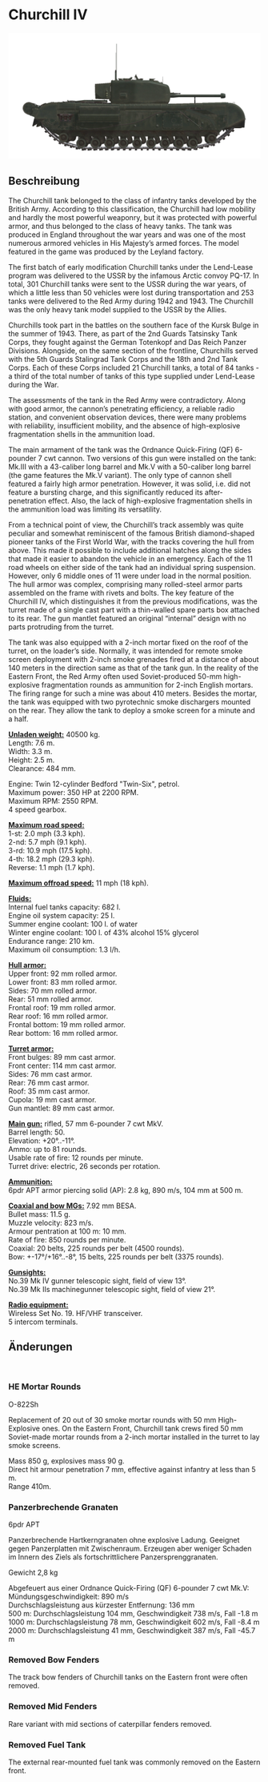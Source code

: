 # Churchill IV  
  
![churchill-iv](../images/churchill-iv.png)  
  
## Beschreibung  
  
The Churchill tank belonged to the class of infantry tanks developed by the British Army. According to this classification, the Churchill had low mobility and hardly the most powerful weaponry, but it was protected with powerful armor, and thus belonged to the class of heavy tanks. The tank was produced in England throughout the war years and was one of the most numerous armored vehicles in His Majesty’s armed forces. The model featured in the game was produced by the Leyland factory.  
  
The first batch of early modification Churchill tanks under the Lend-Lease program was delivered to the USSR by the infamous Arctic convoy PQ-17. In total, 301 Churchill tanks were sent to the USSR during the war years, of which a little less than 50 vehicles were lost during transportation and 253 tanks were delivered to the Red Army during 1942 and 1943. The Churchill was the only heavy tank model supplied to the USSR by the Allies.  
  
Churchills took part in the battles on the southern face of the Kursk Bulge in the summer of 1943. There, as part of the 2nd Guards Tatsinsky Tank Corps, they fought against the German Totenkopf and Das Reich Panzer Divisions. Alongside, on the same section of the frontline, Churchills served with the 5th Guards Stalingrad Tank Corps and the 18th and 2nd Tank Corps. Each of these Corps included 21 Churchill tanks, a total of 84 tanks - a third of the total number of tanks of this type supplied under Lend-Lease during the War.  
  
The assessments of the tank in the Red Army were contradictory. Along with good armor, the cannon’s penetrating efficiency, a reliable radio station, and convenient observation devices, there were many problems with reliability, insufficient mobility, and the absence of high-explosive fragmentation shells in the ammunition load.  
  
The main armament of the tank was the Ordnance Quick-Firing (QF) 6-pounder 7 cwt cannon. Two versions of this gun were installed on the tank: Mk.III with a 43-caliber long barrel and Mk.V with a 50-caliber long barrel (the game features the Mk.V variant). The only type of cannon shell featured a fairly high armor penetration. However, it was solid, i.e. did not feature a bursting charge, and this significantly reduced its after-penetration effect. Also, the lack of high-explosive fragmentation shells in the ammunition load was limiting its versatility.  
  
From a technical point of view, the Churchill’s track assembly was quite peculiar and somewhat reminiscent of the famous British diamond-shaped pioneer tanks of the First World War, with the tracks covering the hull from above. This made it possible to include additional hatches along the sides that made it easier to abandon the vehicle in an emergency. Each of the 11 road wheels on either side of the tank had an individual spring suspension. However, only 6 middle ones of 11 were under load in the normal position. The hull armor was complex, comprising many rolled-steel armor parts assembled on the frame with rivets and bolts. The key feature of the Churchill IV, which distinguishes it from the previous modifications, was the turret made of a single cast part with a thin-walled spare parts box attached to its rear. The gun mantlet featured an original “internal” design with no parts protruding from the turret.  
  
The tank was also equipped with a 2-inch mortar fixed on the roof of the turret, on the loader’s side. Normally, it was intended for remote smoke screen deployment with 2-inch smoke grenades fired at a distance of about 140 meters in the direction same as that of the tank gun. In the reality of the Eastern Front, the Red Army often used Soviet-produced 50-mm high-explosive fragmentation rounds as ammunition for 2-inch English mortars. The firing range for such a mine was about 410 meters. Besides the mortar, the tank was equipped with two pyrotechnic smoke dischargers mounted on the rear. They allow the tank to deploy a smoke screen for a minute and a half.  
  
<b><u>Unladen weight:</u></b> 40500 kg.  
Length: 7.6 m.  
Width: 3.3 m.  
Height: 2.5 m.  
Clearance: 484 mm.  
  
Engine: Twin 12-cylinder Bedford "Twin-Six", petrol.  
Maximum power: 350 HP at 2200 RPM.  
Maximum RPM: 2550 RPM.  
4 speed gearbox.  
  
<b><u>Maximum road speed:</u></b>  
1-st: 2.0 mph (3.3 kph).  
2-nd: 5.7 mph (9.1 kph).  
3-rd: 10.9 mph (17.5 kph).  
4-th: 18.2 mph (29.3 kph).  
Reverse: 1.1 mph (1.7 kph).  
  
<b><u>Maximum offroad speed:</u></b> 11 mph (18 kph).  
  
<b><u>Fluids:</u></b>  
Internal fuel tanks capacity: 682 l.  
Engine oil system capacity: 25 l.  
Summer engine coolant: 100 l. of water  
Winter engine coolant: 100 l. of 43% alcohol 15% glycerol  
Endurance range: 210 km.  
Maximum oil consumption: 1.3 l/h.  
  
<b><u>Hull armor:</u></b>  
Upper front: 92 mm rolled armor.  
Lower front: 83 mm rolled armor.  
Sides: 70 mm rolled armor.  
Rear: 51 mm rolled armor.  
Frontal roof: 19 mm rolled armor.  
Rear roof: 16 mm rolled armor.  
Frontal bottom: 19 mm rolled armor.  
Rear bottom: 16 mm rolled armor.  
  
<b><u>Turret armor:</u></b>  
Front bulges: 89 mm cast armor.  
Front center: 114 mm cast armor.  
Sides: 76 mm cast armor.  
Rear: 76 mm cast armor.  
Roof: 35 mm cast armor.  
Cupola: 19 mm cast armor.  
Gun mantlet: 89 mm cast armor.  
  
<b><u>Main gun:</u></b> rifled, 57 mm 6-pounder 7 cwt MkV.  
Barrel length: 50.  
Elevation: +20°..-11°.  
Ammo: up to 81 rounds.  
Usable rate of fire: 12 rounds per minute.  
Turret drive: electric, 26 seconds per rotation.  
  
<b><u>Ammunition:</u></b>  
6pdr APT armor piercing solid (AP): 2.8 kg, 890 m/s, 104 mm at 500 m.  
  
<b><u>Coaxial and bow MGs:</u></b> 7.92 mm BESA.  
Bullet mass: 11.5 g.  
Muzzle velocity: 823 m/s.  
Armour pentration at 100 m: 10 mm.  
Rate of fire: 850 rounds per minute.  
Coaxial: 20 belts, 225 rounds per belt (4500 rounds).  
Bow: +-17°/+16°..-8°, 15 belts, 225 rounds per belt (3375 rounds).  
  
<b><u>Gunsights:</u></b>  
No.39 Mk IV gunner telescopic sight, field of view 13°.  
No.39 Mk IIs machinegunner telescopic sight, field of view 21°.  
  
<b><u>Radio equipment:</u></b>  
Wireless Set No. 19. HF/VHF transceiver.  
5 intercom terminals.  
  
## Änderungen  
  ﻿
  
### HE Mortar Rounds  
  
O-822Sh  
  
Replacement of 20 out of 30 smoke mortar rounds with 50 mm High-Explosive ones. On the Eastern Front, Churchill tank crews fired 50 mm Soviet-made mortar rounds from a 2-inch mortar installed in the turret to lay smoke screens.  
  
Mass 850 g, explosives mass 90 g.  
Direct hit armour penetration 7 mm, effective against infantry at less than 5 m.  
Range 410m.  ﻿
  
### Panzerbrechende Granaten  
  
6pdr APT  
  
Panzerbrechende Hartkerngranaten ohne explosive Ladung. Geeignet gegen Panzerplatten mit Zwischenraum. Erzeugen aber weniger Schaden im Innern des Ziels als fortschrittlichere Panzersprenggranaten.  
  
Gewicht 2,8 kg  
  
Abgefeuert aus einer Ordnance Quick-Firing (QF) 6-pounder 7 cwt Mk.V:  
Mündungsgeschwindigkeit: 890 m/s  
Durchschlagsleistung aus kürzester Entfernung: 136 mm  
500 m: Durchschlagsleistung 104 mm, Geschwindigkeit 738 m/s, Fall -1.8 m  
1000 m: Durchschlagsleistung 78 mm, Geschwindigkeit 602 m/s, Fall -8.4 m  
2000 m: Durchschlagsleistung 41 mm, Geschwindigkeit 387 m/s, Fall -45.7 m  ﻿
  
### Removed Bow Fenders  
  
The track bow fenders of Churchill tanks on the Eastern front were often removed.  ﻿
  
### Removed Mid Fenders  
  
Rare variant with mid sections of caterpillar fenders removed.  ﻿
  
### Removed Fuel Tank  
  
The external rear-mounted fuel tank was commonly removed on the Eastern front.  
